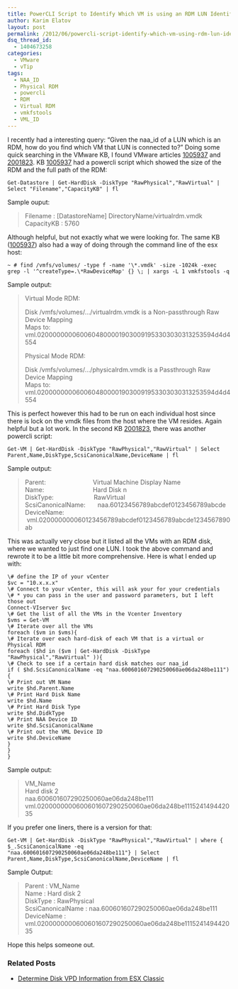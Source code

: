 ```yaml
---
title: PowerCLI Script to Identify Which VM is using an RDM LUN Identified by the NAA-ID of the LUN
author: Karim Elatov
layout: post
permalink: /2012/06/powercli-script-identify-which-vm-using-rdm-lun-identified-naa-id-lun/
dsq_thread_id:
  - 1404673258
categories:
  - VMware
  - vTip
tags:
  - NAA_ID
  - Physical RDM
  - powercli
  - RDM
  - Virtual RDM
  - vmkfstools
  - VML_ID
---
```

I recently had a interesting query: &#8220;Given the naa_id of a LUN which is an RDM, how do you find which VM that LUN is connected to?&#8221; Doing some quick searching in the VMware KB, I found VMware articles <a href="http://kb.vmware.com/kb/1005937" onclick="javascript:_gaq.push(['_trackEvent','outbound-article','http://kb.vmware.com/kb/1005937']);">1005937</a> and <a href="http://kb.vmware.com/kb/2001823 " onclick="javascript:_gaq.push(['_trackEvent','outbound-article','http://kb.vmware.com/kb/2001823']);">2001823</a>. KB <a href="http://kb.vmware.com/kb/1005937" onclick="javascript:_gaq.push(['_trackEvent','outbound-article','http://kb.vmware.com/kb/1005937']);">1005937</a> had a powercli script which showed the size of the RDM and the full path of the RDM:

	  
	Get-Datastore | Get-HardDisk -DiskType "RawPhysical","RawVirtual" | Select "Filename","CapacityKB" | fl  
	

Sample ouput:

> Filename : [DatastoreName] DirectoryName/virtualrdm.vmdk  
> CapacityKB : 5760

Although helpful, but not exactly what we were looking for. The same KB (<a href="http://kb.vmware.com/kb/1005937" onclick="javascript:_gaq.push(['_trackEvent','outbound-article','http://kb.vmware.com/kb/1005937']);">1005937</a>) also had a way of doing through the command line of the esx host:

	  
	~ # find /vmfs/volumes/ -type f -name '\*.vmdk' -size -1024k -exec grep -l '^createType=.\*RawDeviceMap' {} \; | xargs -L 1 vmkfstools -q  
	

Sample output:

> Virtual Mode RDM:
> 
> Disk /vmfs/volumes/&#8230;/virtualrdm.vmdk is a Non-passthrough Raw Device Mapping  
> Maps to: vml.02000000006006048000019030091953303030313253594d4d4554
> 
> Physical Mode RDM:
> 
> Disk /vmfs/volumes/&#8230;/physicalrdm.vmdk is a Passthrough Raw Device Mapping  
> Maps to: vml.02000000006006048000019030091953303030313253594d4d4554

This is perfect however this had to be run on each individual host since there is lock on the vmdk files from the host where the VM resides. Again helpful but a lot work. In the second KB <a href="http://kb.vmware.com/kb/2001823 " onclick="javascript:_gaq.push(['_trackEvent','outbound-article','http://kb.vmware.com/kb/2001823']);">2001823</a>, there was another powercli script:

	  
	Get-VM | Get-HardDisk -DiskType "RawPhysical","RawVirtual" | Select Parent,Name,DiskType,ScsiCanonicalName,DeviceName | fl  
	

Sample output:

> Parent:                           Virtual Machine Display Name  
> Name:                            Hard Disk n  
> DiskType:                       RawVirtual  
> ScsiCanonicalName:       naa.60123456789abcdef0123456789abcde  
> DeviceName:                  vml.020000000060123456789abcdef0123456789abcde1234567890ab

This was actually very close but it listed all the VMs with an RDM disk, where we wanted to just find one LUN. I took the above command and rewrote it to be a little bit more comprehensive. Here is what I ended up with:

	  
	\# define the IP of your vCenter  
	$vc = "10.x.x.x"  
	\# Connect to your vCenter, this will ask your for your credentials  
	\# * you can pass in the user and password parameters, but I left those out  
	Connect-VIserver $vc  
	\# Get the list of all the VMs in the Vcenter Inventory  
	$vms = Get-VM  
	\# Iterate over all the VMs  
	foreach ($vm in $vms){  
	\# Iterate over each hard-disk of each VM that is a virtual or Physical RDM  
	foreach ($hd in ($vm | Get-HardDisk -DiskType "RawPhysical","RawVirtual" )){  
	\# Check to see if a certain hard disk matches our naa_id  
	if ( $hd.ScsiCanonicalName -eq "naa.600601607290250060ae06da248be111"){  
	\# Print out VM Name  
	write $hd.Parent.Name  
	\# Print Hard Disk Name  
	write $hd.Name  
	\# Print Hard Disk Type  
	write $hd.DidkType  
	\# Print NAA Device ID  
	write $hd.ScsiCanonicalName  
	\# Print out the VML Device ID  
	write $hd.DeviceName  
	}  
	}  
	}  
	

Sample output:

> VM_Name  
> Hard disk 2  
> naa.600601607290250060ae06da248be111  
> vml.0200000000600601607290250060ae06da248be111524149442035

If you prefer one liners, there is a version for that:

	  
	Get-VM | Get-HardDisk -DiskType "RawPhysical","RawVirtual" | where { $_.ScsiCanonicalName -eq  
	"naa.600601607290250060ae06da248be111"} | Select Parent,Name,DiskType,ScsiCanonicalName,DeviceName | fl  
	

Sample Output:

> Parent : VM_Name  
> Name : Hard disk 2  
> DiskType : RawPhysical  
> ScsiCanonicalName : naa.600601607290250060ae06da248be111  
> DeviceName : vml.0200000000600601607290250060ae06da248be111524149442035

Hope this helps someone out.

<div class="SPOSTARBUST-Related-Posts">
  <H3>
    Related Posts
  </H3>
  
  <ul class="entry-meta">
    <li class="SPOSTARBUST-Related-Post">
      <a title="Determine Disk VPD Information from ESX Classic" href="http://virtuallyhyper.com/2012/08/determine-disk-vpd-information-from-esx-classic/" onclick="javascript:_gaq.push(['_trackEvent','outbound-article','http://virtuallyhyper.com/2012/08/determine-disk-vpd-information-from-esx-classic/']);" rel="bookmark">Determine Disk VPD Information from ESX Classic</a>
    </li>
  </ul>
</div>

<p class="wp-flattr-button">
  <a class="FlattrButton" style="display:none;" href="http://virtuallyhyper.com/2012/06/powercli-script-identify-which-vm-using-rdm-lun-identified-naa-id-lun/" title=" PowerCLI Script to Identify Which VM is using an RDM LUN Identified by the NAA-ID of the LUN" rev="flattr;uid:virtuallyhyper;language:en_GB;category:text;tags:NAA_ID,Physical RDM,powercli,RDM,Virtual RDM,vmkfstools,VML_ID,blog;button:compact;">ESX issues an INQUIRY to get the list of supported Vital Product Data (VPD) pages. If page 83 is supported, ESX issues an INQUIRY on that page and extracts an...</a>
</p>